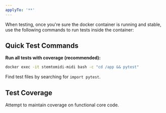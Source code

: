 ```yaml
---
applyTo: '**'
---
```

When testing, once you're sure the docker container is running and stable, use the following commands to run tests inside the container:

## Quick Test Commands

**Run all tests with coverage (recommended):**
```bash
docker exec -it stemtomidi-midi bash -c "cd /app && pytest"
```

Find test files by searching for `import pytest`.

## Test Coverage

Attempt to maintain coverage on functional core code.